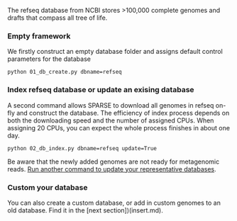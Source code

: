 The refseq database from NCBI stores >100,000 complete genomes and drafts that compass all tree of life. 
### Empty framework
We firstly construct an empty database folder and assigns default control parameters for the database

`python 01_db_create.py dbname=refseq`

### Index refseq database or update an exising database
A second command allows SPARSE to download all genomes in refseq on-fly and construct the database. The efficiency of index process depends on both the downloading speed and the number of assigned CPUs. When assigning 20 CPUs, you can expect the whole process finishes in about one day. 

`python 02_db_index.py dbname=refseq update=True`

Be aware that the newly added genomes are not ready for metagenomic reads. [Run another command to update your representative databases](representative.md).

### Custom your database
You can also create a custom database, or add in custom genomes to an old database. Find it in the [next section])(insert.md).
